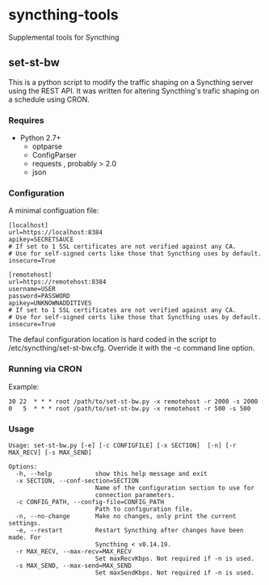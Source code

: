 # syncthing-tools
Supplemental tools for Syncthing

## set-st-bw
This is a python script to modify the traffic shaping on a Syncthing server
using the REST API.  It was written for altering Syncthing's trafic shaping on a
schedule using CRON.

### Requires
* Python 2.7+
  * optparse
  * ConfigParser
  * requests , probably > 2.0
  * json


### Configuration
A minimal configuation file:
```
[localhost]
url=https://localhost:8384
apikey=SECRETSAUCE
# If set to 1 SSL certificates are not verified against any CA.
# Use for self-signed certs like those that Syncthing uses by default.
insecure=True

[remotehost]
url=https://remotehost:8384
username=USER
password=PASSWORD
apikey=UNKNOWNADDITIVES
# If set to 1 SSL certificates are not verified against any CA.
# Use for self-signed certs like those that Syncthing uses by default.
insecure=True
```
The defaul configuration location is hard coded in the script to
/etc/syncthing/set-st-bw.cfg. Override it with the -c command line option.

### Running via CRON

Example:
```
30 22  * * * root /path/to/set-st-bw.py -x remotehost -r 2000 -s 2000
0   5  * * * root /path/to/set-st-bw.py -x remotehost -r 500 -s 500
```


### Usage
```
Usage: set-st-bw.py [-e] [-c CONFIGFILE] [-x SECTION]  [-n] [-r MAX_RECV] [-s MAX_SEND]

Options:
  -h, --help            show this help message and exit
  -x SECTION, --conf-section=SECTION
                        Name of the configuration section to use for
                        connection parameters.
  -c CONFIG_PATH, --config-file=CONFIG_PATH
                        Path to configuration file.
  -n, --no-change       Make no changes, only print the current settings.
  -e, --restart         Restart Syncthing after changes have been made. For
                        Syncthing < v0.14.19.
  -r MAX_RECV, --max-recv=MAX_RECV
                        Set maxRecvKbps. Not required if -n is used.
  -s MAX_SEND, --max-send=MAX_SEND
                        Set maxSendKbps. Not required if -n is used.

```
